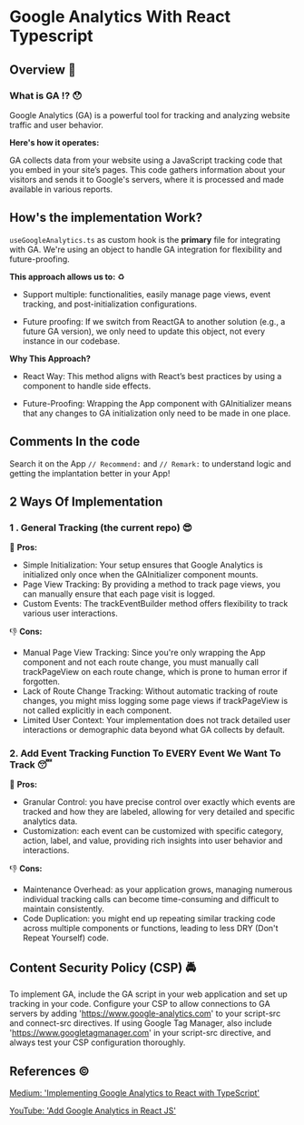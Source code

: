 # Google Analytics With React Typescript

## Overview :eyes:
### What is GA :interrobang: :hushed:
Google Analytics (GA) is a powerful tool for tracking and analyzing website traffic and user behavior.

 **Here's how it operates:**

GA collects data from your website using a JavaScript tracking code that you embed in your site’s pages. This code gathers information about your visitors and sends it to Google's servers, where it is processed and made available in various reports.

## How's the implementation Work?

`useGoogleAnalytics.ts`  as custom hook is the **primary** file for integrating with GA.
We're using an object to handle GA integration for flexibility and future-proofing.

**This approach allows us to:** :recycle: 

* Support multiple: functionalities, easily manage page views, event tracking, and post-initialization configurations.

* Future proofing: If we switch from ReactGA to another solution (e.g., a future GA version), we only need to update this object, not every instance in our codebase.

**Why This Approach?**

* React Way: This method aligns with React’s best practices by using a component to handle side effects.

* Future-Proofing: Wrapping the App component with GAInitializer means that any changes to GA initialization only need to be made in one place.

## Comments In the code
Search it on the App `// Recommend:` and `// Remark:` to understand logic and getting the implantation better in your App!


## 2 Ways Of Implementation

### 1 . General Tracking (the current repo) :sunglasses:

:muscle: **Pros:**
* Simple Initialization: Your setup ensures that Google Analytics is initialized only once when the GAInitializer component mounts.
* Page View Tracking: By providing a method to track page views, you can manually ensure that each page visit is logged.
* Custom Events: The trackEventBuilder method offers flexibility to track various user interactions.

:-1: **Cons:**
* Manual Page View Tracking: Since you're only wrapping the App component and not each route change, you must manually call trackPageView on each route change, which is prone to human error if forgotten.
* Lack of Route Change Tracking: Without automatic tracking of route changes, you might miss logging some page views if trackPageView is not called explicitly in each component.
* Limited User Context: Your implementation does not track detailed user interactions or demographic data beyond what GA collects by default.

### 2. Add Event Tracking Function To EVERY Event We Want To Track :sleeping:

:muscle: **Pros:**

* Granular Control: you have precise control over exactly which events are tracked and how they are labeled, allowing for very detailed and specific analytics data.
* Customization: each event can be customized with specific category, action, label, and value, providing rich insights into user behavior and interactions.

:-1: **Cons:**

* Maintenance Overhead: as your application grows, managing numerous individual tracking calls can become time-consuming and difficult to maintain consistently.
* Code Duplication: you might end up repeating similar tracking code across multiple components or functions, leading to less DRY (Don't Repeat Yourself) code.

## Content Security Policy (CSP) :oncoming_police_car:

To implement GA, include the GA script in your web application and set up tracking in your code. Configure your CSP to allow connections to GA servers by adding 'https://www.google-analytics.com' to your script-src and connect-src directives. If using Google Tag Manager, also include 'https://www.googletagmanager.com' in your script-src directive, and always test your CSP configuration thoroughly.


## References :copyright:


[Medium: 'Implementing Google Analytics to React with TypeScript'](https://undercontr.medium.com/implementing-google-analytics-to-react-with-typescript-d36909726b38)


[YouTube: 'Add Google Analytics in React JS'](https://www.youtube.com/watch?v=iX0nulueBvU)



